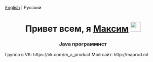 [English](README.md) | Русский <br>
<h1 align="center">Привет всем, я <a href="https://maprod.ml/" target="_blank">Максим</a> 
<img src="https://github.com/blackcater/blackcater/raw/main/images/Hi.gif" height="32"/></h1>
<h3 align="center">Java программист </h3>
Группа в VK: https://vk.com/m_a_product
Мой сайт: http://maprod.ml
